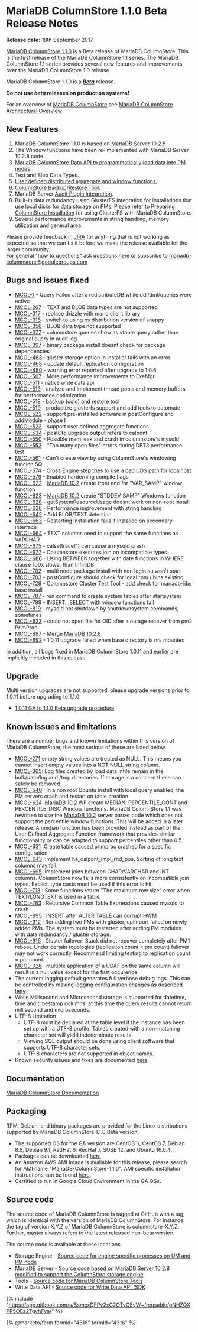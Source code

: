 # MariaDB ColumnStore 1.1.0 Beta Release Notes

**Release date:** 18th September 2017

[MariaDB ColumnStore 1.1.0](https://github.com/mariadb-corporation/docs-release-notes/blob/test/en/mariadb-columnstore/README.md) is a Beta release of MariaDB ColumnStore. This is the first release of the MariaDB ColumnStore 1.1 series. The MariaDB ColumnStore 1.1 series provides several new features and improvements over the MariaDB ColumnStore 1.0 release.

MariaDB ColumnStore 1.1.0 is a [_**Beta**_](../../../community-server/about/release-criteria.md) release.

**Do not use&#x20;**_**beta**_**&#x20;releases on production systems!**

For an overview of [MariaDB ColumnStore](https://github.com/mariadb-corporation/docs-release-notes/blob/test/en/mariadb-columnstore/README.md) see [MariaDB ColumnStore Architectural Overview](https://app.gitbook.com/s/rBEU9juWLfTDcdwF3Q14/architecture/columnstore-architectural-overview)

## New Features

1. MariaDB ColumnStore 1.1.0 is based on MariaDB Server 10.2.8
2. The Window functions have been re-implemented with MariaDB Server 10.2.8 code.
3. [MariaDB ColumnStore Data API to programmatically load data into PM nodes](https://github.com/mariadb-corporation/docs-server/blob/test/release-notes/columnstore/columnstore-1-1/broken-reference/README.md).
4. Text and Blob Data Types.
5. [User defined distributed aggregate and window functions.](https://app.gitbook.com/s/rBEU9juWLfTDcdwF3Q14/reference/columnstore-user-defined-aggregate-and-window-functions)
6. [ColumnStore Backup/Restore Tool](https://app.gitbook.com/s/rBEU9juWLfTDcdwF3Q14/management/columnstore-system/mariadb-columnstore-backup-and-restore/backup-and-restore-for-mariadb-columnstore-110-onwards).
7. MariaDB Server [Audit Plugin Integration](https://app.gitbook.com/s/rBEU9juWLfTDcdwF3Q14/management/columnstore-system/columnstore-audit-plugin).
8. Built-in data redundancy using GlusterFS integration for installations that use local disks for data storage on PMs. Please refer to [Preparing ColumnStore Installation](https://github.com/mariadb-corporation/docs-server/blob/test/release-notes/columnstore/columnstore-1-1/broken-reference/README.md) for using GlusterFS with MariaDB ColumnStore.
9. Several performance improvements in string handling, memory utilization and general area.

Please provide feedback in [JIRA](https://jira.mariadb.org/browse/MCOL) for anything that is not working as expected so that we can fix it before we make the release available for the larger community.\
For general "how to questions" ask questions [here](https://app.gitbook.com/o/diTpXxF5WsbHqTReoBsS/s/rBEU9juWLfTDcdwF3Q14/) or subscribe to mariadb-columnstore@googlegroups.com

## Bugs and issues fixed

* [MCOL-1](https://jira.mariadb.org/browse/MCOL-1) - Query Failed after a redistributeDB while ddl/dml/queries were active
* [MCOL-267](https://jira.mariadb.org/browse/MCOL-267) - TEXT and BLOB data types are not supported
* [MCOL-317](https://jira.mariadb.org/browse/MCOL-317) - replace drizzle with maria client library
* [MCOL-318](https://jira.mariadb.org/browse/MCOL-318) - switch to using os distribution version of snappy
* [MCOL-356](https://jira.mariadb.org/browse/MCOL-356) - BLOB data type not supported
* [MCOL-377](https://jira.mariadb.org/browse/MCOL-377) - columnstore queries show as vtable query rather than original query in audit log
* [MCOL-397](https://jira.mariadb.org/browse/MCOL-397) - binary package install doesnt check for package dependencies
* [MCOL-463](https://jira.mariadb.org/browse/MCOL-463) : gluster storage option in installer fails with an error.
* [MCOL-468](https://jira.mariadb.org/browse/MCOL-468) - update default replication configuration
* [MCOL-480](https://jira.mariadb.org/browse/MCOL-480) - warning error reported after upgrade to 1.0.6
* [MCOL-507](https://jira.mariadb.org/browse/MCOL-507) - More performance improvements to ExeMgr
* [MCOL-511](https://jira.mariadb.org/browse/MCOL-511) - native write data api
* [MCOL-513](https://jira.mariadb.org/browse/MCOL-513) - analyze and implement thread pools and memory buffers for performance optimization
* [MCOL-518](https://jira.mariadb.org/browse/MCOL-518) - backup (cold) and restore tool
* [MCOL-519](https://jira.mariadb.org/browse/MCOL-519) - productize glusterfs support and add tools to automate
* [MCOL-522](https://jira.mariadb.org/browse/MCOL-522) - support pre-installed software in postConfigure and addModule - phase I
* [MCOL-523](https://jira.mariadb.org/browse/MCOL-523) - support user defined aggregate functions
* [MCOL-534](https://jira.mariadb.org/browse/MCOL-534) - postCfg upgrade output refers to calpont
* [MCOL-550](https://jira.mariadb.org/browse/MCOL-550) - Possible mem leak and crash in columnstore's mysqld
* [MCOL-553](https://jira.mariadb.org/browse/MCOL-553) - "Too many open files" errors during DBT3 performance test
* [MCOL-561](https://jira.mariadb.org/browse/MCOL-561) - Can't create view by using ColumnStore's windowing funcion SQL
* [MCOL-574](https://jira.mariadb.org/browse/MCOL-574) - Cross Engine step tries to use a bad UDS path for localhost
* [MCOL-579](https://jira.mariadb.org/browse/MCOL-579) - Enabled harderning compile flags
* [MCOL-622](https://jira.mariadb.org/browse/MCOL-622) - [MariaDB 10.2](../../../community-server/old-releases/release-notes-mariadb-10-2-series/what-is-mariadb-102.md) create front end for "VAR\_SAMP" window function
* [MCOL-623](https://jira.mariadb.org/browse/MCOL-623) - [MariaDB 10.2](../../../community-server/old-releases/release-notes-mariadb-10-2-series/what-is-mariadb-102.md) create "STDDEV\_SAMP" Windows function
* [MCOL-628](https://jira.mariadb.org/browse/MCOL-628) - getSystemResourceUsage doesnt work on non-root install
* [MCOL-636](https://jira.mariadb.org/browse/MCOL-636) - Performance improvement with string handling
* [MCOL-642](https://jira.mariadb.org/browse/MCOL-642) - Add BLOB/TEXT detection
* [MCOL-663](https://jira.mariadb.org/browse/MCOL-663) - Restarting installation fails if installed on secondary interface
* [MCOL-664](https://jira.mariadb.org/browse/MCOL-664) - TEXT columns need to support the same functions as VARCHAR
* [MCOL-675](https://jira.mariadb.org/browse/MCOL-675) - calsettrace(1) can cause a mysqld crash
* [MCOL-677](https://jira.mariadb.org/browse/MCOL-677) - Columnstore executes join on incompatible types
* [MCOL-686](https://jira.mariadb.org/browse/MCOL-686) - Using BETWEEN together with date functions in WHERE clause 100x slower than InfiniDB
* [MCOL-702](https://jira.mariadb.org/browse/MCOL-702) - multi node package install with non login su won't start
* [MCOL-703](https://jira.mariadb.org/browse/MCOL-703) - postConfigure should check for local rpm / bins existing
* [MCOL-729](https://jira.mariadb.org/browse/MCOL-729) - Columnstore Cluster Test Tool - add check for mariadb-libs base install
* [MCOL-787](https://jira.mariadb.org/browse/MCOL-787) - run command to create system tables after startsystem
* [MCOL-799](https://jira.mariadb.org/browse/MCOL-799) - INSERT...SELECT with window functions fail
* [MCOL-819](https://jira.mariadb.org/browse/MCOL-819) - mysqld not shutdown by shutdownsystem commands, sometimes
* [MCOL-833](https://jira.mariadb.org/browse/MCOL-833) - could not open file for OID after a outage recover from pm2 PrimProc
* [MCOL-887](https://jira.mariadb.org/browse/MCOL-887) - Merge [MariaDB 10.2.8](../../../community-server/old-releases/release-notes-mariadb-10-2-series/mariadb-1028-release-notes.md)
* [MCOL-892](https://jira.mariadb.org/browse/MCOL-892) - 1.0.11 upgrade failed when base directory is nfs mounted

In addition, all bugs fixed in MariaDB ColumnStore 1.0.11 and earlier are implicitly included in this release.

## Upgrade

Multi version upgrades are not supported, please upgrade versions prior to 1.0.11 before upgrading to 1.1.0:

* [1.0.11 GA to 1.1.0 Beta upgrade procedure](https://github.com/mariadb-corporation/docs-server/blob/test/release-notes/columnstore/columnstore-1-1/broken-reference/README.md)

## Known issues and limitations

There are a number bugs and known limitations within this version of MariaDB ColumnStore, the most serious of these are listed below.

* [MCOL-271](https://jira.mariadb.org/browse/MCOL-271) empty string values are treated as NULL. This means you cannot insert empty values into a NOT NULL string column.
* [MCOL-365](https://jira.mariadb.org/browse/MCOL-365): Log files created by load data infile remain in the bulk/data/log and /tmp directories. If storage is a concern these can safely be removed.
* [MCOL-540](https://jira.mariadb.org/browse/MCOL-540) : In a non root Ubuntu install with local query enabled, the PM servers crash and restart on table creation.
* [MCOL-624](https://jira.mariadb.org/browse/MCOL-624) :[MariaDB 10.2](../../../community-server/old-releases/release-notes-mariadb-10-2-series/what-is-mariadb-102.md) WF create MEDIAN, PERCENTILE\_CONT and PERCENTILE\_DISC Window functions. MariaDB ColumnStore 1.1 was rewritten to use the [MariaDB 10.2](../../../community-server/old-releases/release-notes-mariadb-10-2-series/what-is-mariadb-102.md) server parser code which does not support the percentile window functions. This will be added in a later release. A median function has been provided instead as part of the User Defined Aggregate Function framework that provides similar functionality or can be adapted to support percentiles other than 0.5.
* [MCOL-631](https://jira.mariadb.org/browse/MCOL-631) :Create table caused primproc crashed for a specific configuration
* [MCOL-643](https://jira.mariadb.org/browse/MCOL-643) :Implement ha\_calpont\_impl\_rnd\_pos. Sorting of long text columns may fail.
* [MCOL-695](https://jira.mariadb.org/browse/MCOL-695) :Implement joins between CHAR/VARCHAR and INT columns. ColumnStore now fails more consistently on incompatible join types. Explicit type casts must be used if this error is hit.
* [MCOL-713](https://jira.mariadb.org/browse/MCOL-713) : Some functions return "The maximum row size" error when TEXT/LONGTEXT is used in a table
* [MCOL-783](https://jira.mariadb.org/browse/MCOL-783) : Recursive Common Table Expressions caused mysqld to crash
* [MCOL-895](https://jira.mariadb.org/browse/MCOL-895) : INSERT after ALTER TABLE can corrupt HWM
* [MCOL-912](https://jira.mariadb.org/browse/MCOL-912) : fter adding two PMs with gluster, cpimport failed on newly added PMs. The system must be restarted after adding PM modules with data redundancy / gluster storage.
* [MCOL-916](https://jira.mariadb.org/browse/MCOL-916) : Gluster failover: Stack did not recover completely after PM1 reboot. Under certain topologies (replication count < pm count) failover may not work correctly. Recommend limiting testing to replication count = pm count.
* [MCOL-926](https://jira.mariadb.org/browse/MCOL-926) : multiple application of a UDAF on the same column will result in a null value except for the first occurence.
* The current logging default generates full verbose debug logs. This can be controlled by making logging configuration changes as described [here](https://app.gitbook.com/s/rBEU9juWLfTDcdwF3Q14/management/columnstore-system/columnstore-system-monitoring-configuration).
* While Millisecond and Microsecond storage is supported for datetime, time and timestamp columns, at this time the query results cannot return millisecond and microseconds.
* UTF-8 Limitation
  * UTF-8 must be declared at the table level if the instance has been set up with a UTF-8 profile. Tables created with a non-matching character set will yield indeterminate results.
  * Viewing SQL output should be done using client software that supports UTF-8 character sets.
  * UTF-8 characters are not supported in object names.
* Known security issues and fixes are documented [here](https://app.gitbook.com/s/rBEU9juWLfTDcdwF3Q14/security/columnstore-security-vulnerabilities).

## Documentation

[MariaDB ColumnStore Documentation](https://github.com/mariadb-corporation/docs-release-notes/blob/test/en/mariadb-columnstore/README.md)

## Packaging

RPM, Debian, and binary packages are provided for the Linux distributions supported by MariaDB ColumnStore 1.1.0 Beta version.

* The supported OS for the GA version are CentOS 6, CentOS 7, Debian 8.6, Debian 9.1, RedHat 6, RedHat 7, SUSE 12, and Ubuntu 16.0.4.
* Packages can be downloaded [here](https://mariadb.com/downloads/columnstore)
* An Amazon AWS AMI Image is available for this release, please search for AMI name "MariaDB-ColumnStore-1.1.0". AMI specific installation instructions can be found [here](https://github.com/mariadb-corporation/docs-server/blob/test/release-notes/columnstore/columnstore-1-1/broken-reference/README.md).
* Certified to run in Google Cloud Environment in the GA OSs.

## Source code

The source code of MariaDB ColumnStore is tagged at GitHub with a tag, which is identical with the version of MariaDB ColumnStore. For instance, the tag of version X.Y.Z of MariaDB ColumnStore is columnstore-X.Y.Z. Further, master always refers to the latest released non-beta version.

The source code is available at these locations

* Storage Engine - [Source code for engine specific processes on UM and PM node](https://github.com/mariadb-corporation/mariadb-columnstore-engine/tree/columnstore-1.1.0)
* MariaDB Server - [Source code based on MariaDB Server 10.2.8 modified to support the ColumnStore storage engine](https://github.com/mariadb-corporation/mariadb-columnstore-server/tree/columnstore-1.1.0)
* Tools - [Source code for MariaDB ColumnStore Tools](https://github.com/mariadb-corporation/mariadb-columnstore-tools)
* Write Data API - [Source code for Write Data API /SDK](https://github.com/mariadb-corporation/mariadb-columnstore-api)

{% include "https://app.gitbook.com/s/SsmexDFPv2xG2OTyO5yV/~/reusable/pNHZQXPP5OEz2TgvhFva/" %}

{% @marketo/form formid="4316" formId="4316" %}
